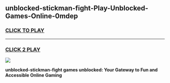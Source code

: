 
## unblocked-stickman-fight-Play-Unblocked-Games-Online-0mdep
<h3>
<a href="https://premium76.site?title=unblocked-stickman-fight&ref=25A">CLICK TO PLAY</a></h3>
<hr>

<h3>
<a href="https://premium76.site?title=unblocked-stickman-fight&ref=25A">CLICK 2 PLAY</a>
  
</h3>

<a href="https://premium76.site?title=unblocked-stickman-fight&ref=25A"><img src="https://clearcache.store/games.png"></a>


**unblocked-stickman-fight games unblocked: Your Gateway to Fun and Accessible Online Gaming**
